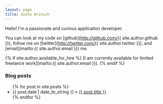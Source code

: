 ```yaml
---
layout: page
title: Gosha Arinich
---
```


<p class="large">Hello! I'm a passionate and curious application developer.</p>

You can look at my code on [github](http://github.com/{{ site.author.github }}),
follow me on [twitter](http://twitter.com/{{ site.author.twitter }}), and
[email](mailto:{{ site.author.email }}) me.

{% if site.author.available_for_hire %}
[I am currently available for limited freelance work](mailto:{{ site.author.email }}).
{% endif %}

### Blog posts

<ul class="posts">
  {% for post in site.posts %}
    <li><span>{{ post.date | date_to_string }}</span> &raquo; <a href="{{ BASE_PATH }}{{ post.url }}">{{ post.title }}</a></li>
  {% endfor %}
</ul>
